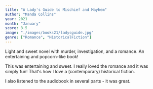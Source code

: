 ```yaml
---
title: "A Lady's Guide to Mischief and Mayhem"
author: "Manda Collins"
year: 2021
month: "January"
score: 3.5
image: "./images/books21/ladysguide.jpg"
genre: ["Romance", "HistoricalFiction"]
---
```


Light and sweet novel with murder, investigation, and a romance. An entertaining and popcorn-like book!

This was entertaining and sweet. I really loved the romance and it was simply fun! That's how I love a (contemporary) historical fiction.

I also listened to the audiobook in several parts - it was great.
